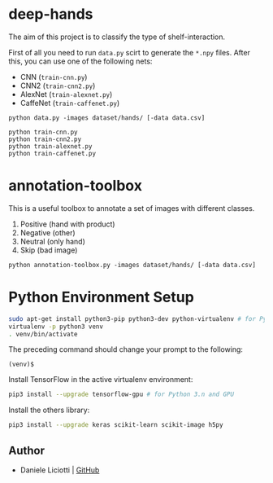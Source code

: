 # deep-hands

The aim of this project is to classify the type of shelf-interaction.

First of all you need to run `data.py` scirt to generate the `*.npy` files.
After this, you can use one of the following nets:

* CNN (`train-cnn.py`)
* CNN2 (`train-cnn2.py`)
* AlexNet (`train-alexnet.py`)
* CaffeNet (`train-caffenet.py`)

```
python data.py -images dataset/hands/ [-data data.csv]

python train-cnn.py
python train-cnn2.py
python train-alexnet.py
python train-caffenet.py
```

# annotation-toolbox

This is a useful toolbox to annotate a set of images with different classes.

1. Positive (hand with product)
2. Negative (other)
3. Neutral (only hand)
4. Skip (bad image)

```
python annotation-toolbox.py -images dataset/hands/ [-data data.csv]
```

# Python Environment Setup

```bash
sudo apt-get install python3-pip python3-dev python-virtualenv # for Python 3.n
virtualenv -p python3 venv
. venv/bin/activate
```

The preceding command should change your prompt to the following:

```
(venv)$ 
```
Install TensorFlow in the active virtualenv environment:

```bash
pip3 install --upgrade tensorflow-gpu # for Python 3.n and GPU
```

Install the others library:

```bash
pip3 install --upgrade keras scikit-learn scikit-image h5py
```


## Author
* Daniele Liciotti | [GitHub](https://github.com/danielelic)